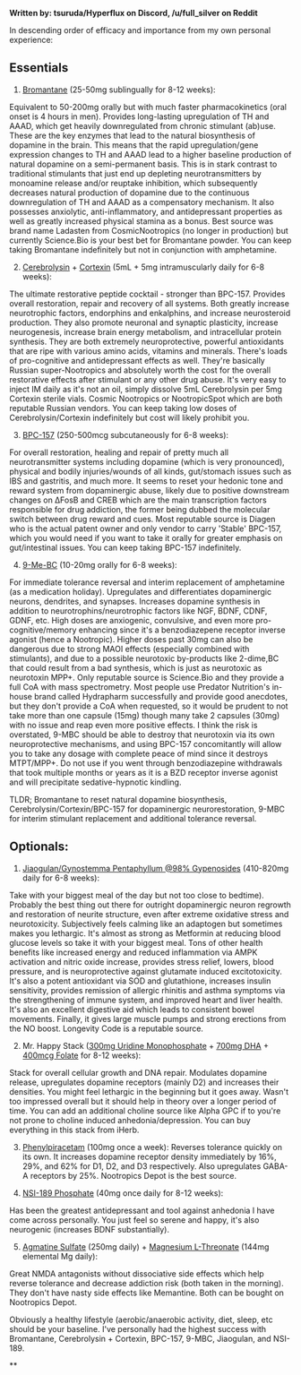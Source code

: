 **Written by: tsuruda/Hyperflux on Discord, /u/full_silver on Reddit**

  

In descending order of efficacy and importance from my own personal experience:

  

## Essentials

  

1. [Bromantane](https://science.bio/product/bromantane-powder-5g/) (25-50mg sublingually for 8-12 weeks):

Equivalent to 50-200mg orally but with much faster pharmacokinetics (oral onset is 4 hours in men). Provides long-lasting upregulation of TH and AAAD, which get heavily downregulated from chronic stimulant (ab)use. These are the key enzymes that lead to the natural biosynthesis of dopamine in the brain. This means that the rapid upregulation/gene expression changes to TH and AAAD lead to a higher baseline production of natural dopamine on a semi-permanent basis. This is in stark contrast to traditional stimulants that just end up depleting neurotransmitters by monoamine release and/or reuptake inhibition, which subsequently decreases natural production of dopamine due to the continuous downregulation of TH and AAAD as a compensatory mechanism. It also possesses anxiolytic, anti-inflammatory, and antidepressant properties as well as greatly increased physical stamina as a bonus. Best source was brand name Ladasten from CosmicNootropics (no longer in production) but currently Science.Bio is your best bet for Bromantane powder. You can keep taking Bromantane indefinitely but not in conjunction with amphetamine.

  

2. [Cerebrolysin](https://nootropicspot.com/product/cerebrolysin/) + [Cortexin](https://nootropicspot.com/product/cortexin-peptide/) (5mL + 5mg intramuscularly daily for 6-8 weeks): 

The ultimate restorative peptide cocktail - stronger than BPC-157. Provides overall restoration, repair and recovery of all systems. Both greatly increase neurotrophic factors, endorphins and enkalphins, and increase neurosteroid production. They also promote neuronal and synaptic plasticity, increase neurogenesis, increase brain energy metabolism, and intracellular protein synthesis. They are both extremely neuroprotective, powerful antioxidants that are ripe with various amino acids, vitamins and minerals. There's loads of pro-cognitive and antidepressant effects as well. They're basically Russian super-Nootropics and absolutely worth the cost for the overall restorative effects after stimulant or any other drug abuse. It's very easy to inject IM daily as it's not an oil, simply dissolve 5mL Cerebrolysin per 5mg Cortexin sterile vials. Cosmic Nootropics or NootropicSpot which are both reputable Russian vendors. You can keep taking low doses of Cerebrolysin/Cortexin indefinitely but cost will likely prohibit you.

  

3. [BPC-157](https://nootroo.com/bpc157stable/) (250-500mcg subcutaneously for 6-8 weeks):

For overall restoration, healing and repair of pretty much all neurotransmitter systems including dopamine (which is very pronounced), physical and bodily injuries/wounds of all kinds, gut/stomach issues such as IBS and gastritis, and much more. It seems to reset your hedonic tone and reward system from dopaminergic abuse, likely due to positive downstream changes on ΔFosB and CREB which are the main transcription factors responsible for drug addiction, the former being dubbed the molecular switch between drug reward and cues. Most reputable source is Diagen who is the actual patent owner and only vendor to carry 'Stable' BPC-157, which you would need if you want to take it orally for greater emphasis on gut/intestinal issues. You can keep taking BPC-157 indefinitely.

  

4. [9-Me-BC](https://science.bio/product/9-me-bc-powder/) (10-20mg orally for 6-8 weeks):

For immediate tolerance reversal and interim replacement of amphetamine (as a medication holiday). Upregulates and differentiates dopaminergic neurons, dendrites, and synapses. Increases dopamine synthesis in addition to neurotrophins/neurotrophic factors like NGF, BDNF, CDNF, GDNF, etc. High doses are anxiogenic, convulsive, and even more pro-cognitive/memory enhancing since it's a benzodiazepene receptor inverse agonist (hence a Nootropic). Higher doses past 30mg can also be dangerous due to strong MAOI effects (especially combined with stimulants), and due to a possible neurotoxic by-products like 2-dime,BC that could result from a bad synthesis, which is just as neurotoxic as neurotoxin MPP+. Only reputable source is Science.Bio and they provide a full CoA with mass spectrometry. Most people use Predator Nutrition's in-house brand called Hydrapharm successfully and provide good anecdotes, but they don't provide a CoA when requested, so it would be prudent to not take more than one capsule (15mg) though many take 2 capsules (30mg) with no issue and reap even more positive effects. I think the risk is overstated, 9-MBC should be able to destroy that neurotoxin via its own neuroprotective mechanisms, and using BPC-157 concomitantly will allow you to take any dosage with complete peace of mind since it destroys MTPT/MPP+. Do not use if you went through benzodiazepine withdrawals that took multiple months or years as it is a BZD receptor inverse agonist and will precipitate sedative-hypnotic kindling.

  

TLDR; Bromantane to reset natural dopamine biosynthesis, Cerebrolysin/Cortexin/BPC-157 for dopaminergic neurorestoration, 9-MBC for interim stimulant replacement and additional tolerance reversal.

  

## Optionals:

  

1. [Jiaogulan/Gynostemma Pentaphyllum @98% Gypenosides](https://longevityresearchproducts.com/products/jiaogulan?_pos=1&_sid=606d93e33&_ss=r) (410-820mg daily for 6-8 weeks):

Take with your biggest meal of the day but not too close to bedtime). Probably the best thing out there for outright dopaminergic neuron regrowth and restoration of neurite structure, even after extreme oxidative stress and neurotoxicity. Subjectively feels calming like an adaptogen but sometimes makes you lethargic. It's almost as strong as Metformin at reducing blood glucose levels so take it with your biggest meal. Tons of other health benefits like increased energy and reduced inflammation via AMPK activation and nitric oxide increase, provides stress relief, lowers, blood pressure, and is neuroprotective against glutamate induced excitotoxicity. It's also a potent antioxidant via SOD and glutathione, increases insulin sensitivity, provides remission of allergic rhinitis and asthma symptoms via the strengthening of immune system, and improved heart and liver health. It's also an excellent digestive aid which leads to consistent bowel movements. Finally, it gives large muscle pumps and strong erections from the NO boost. Longevity Code is a reputable source.

  

2. Mr. Happy Stack ([300mg Uridine Monophosphate](https://ca.iherb.com/pr/Ecological-Formulas-Uridine-300-60-Capsules/59518) + [700mg DHA](https://ca.iherb.com/pr/California-Gold-Nutrition-DHA-700-Fish-Oil-Pharmaceutical-Grade-1-000-mg-30-Fish-Gelatin-Softgels/82846) + [400mcg Folate](https://ca.iherb.com/pr/Jarrow-Formulas-Methyl-Folate-400-mcg-60-Veggie-Caps/42778) for 8-12 weeks):

Stack for overall cellular growth and DNA repair. Modulates dopamine release, upregulates dopamine receptors (mainly D2) and increases their densities. You might feel lethargic in the beginning but it goes away. Wasn't too impressed overall but it should help in theory over a longer period of time. You can add an additional choline source like Alpha GPC if to you're not prone to choline induced anhedonia/depression. You can buy everything in this stack from iHerb.

  

3. [Phenylpiracetam](https://nootropicsdepot.com/phenylpiracetam-100mg-capsules/) (100mg once a week): Reverses tolerance quickly on its own. It increases dopamine receptor density immediately by 16%, 29%, and 62% for D1, D2, and D3 respectively. Also upregulates GABA-A receptors by 25%. Nootropics Depot is the best source.

  

4. [NSI-189 Phosphate](https://science.bio/product/nsi189-p-powder/) (40mg once daily for 8-12 weeks):

Has been the greatest antidepressant and tool against anhedonia I have come across personally. You just feel so serene and happy, it's also neurogenic (increases BDNF substantially).

  

5. [Agmatine Sulfate](https://nootropicsdepot.com/agmatine-sulfate-250mg-capsules/) (250mg daily) + [Magnesium L-Threonate](https://nootropicsdepot.com/magtein-magnesium-l-threonate-capsules/) (144mg elemental Mg daily):

Great NMDA antagonists without dissociative side effects which help reverse tolerance and decrease addiction risk (both taken in the morning). They don't have nasty side effects like Memantine. Both can be bought on Nootropics Depot.

Obviously a healthy lifestyle (aerobic/anaerobic activity, diet, sleep, etc should be your baseline. I've personally had the highest success with Bromantane, Cerebrolysin + Cortexin, BPC-157, 9-MBC, Jiaogulan, and NSI-189.

**